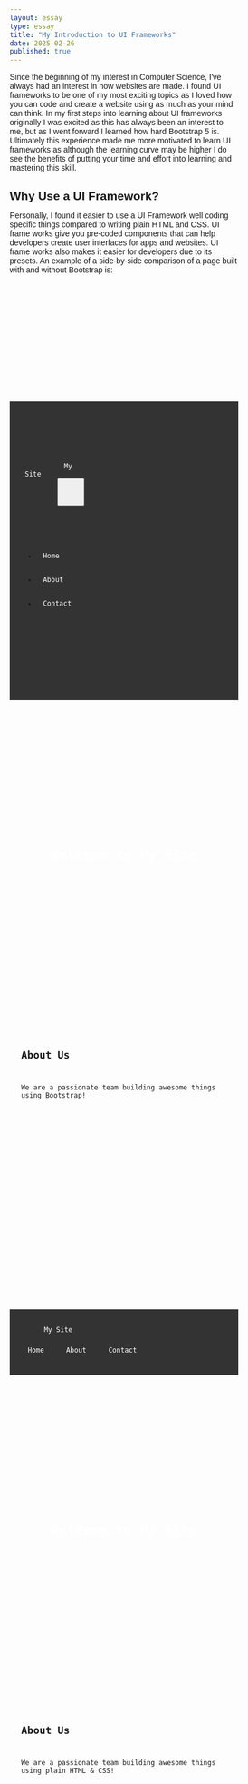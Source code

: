 ```yaml
---
layout: essay
type: essay
title: "My Introduction to UI Frameworks"
date: 2025-02-26
published: true
---
```


Since the beginning of my interest in Computer Science, I've always had an interest in how websites are made. I found UI frameworks to be one of my most exciting topics as I loved how you can code and create a website using as much as your mind can think. In my first steps into learning about UI frameworks originally I was excited as this has always been an interest to me, but as I went forward I learned how hard Bootstrap 5 is. Ultimately this experience made me more motivated to learn UI frameworks as although the learning curve may be higher I do see the benefits of putting your time and effort into learning and mastering this skill.  

## Why Use a UI Framework?

Personally, I found it easier to use a UI Framework well coding specific things compared to writing plain HTML and CSS. UI frame works give you pre-coded components that can help developers create user interfaces for apps and websites. UI frame works also makes it easier for developers due to its presets. An example of a side-by-side comparison of a page built with and without Bootstrap is:
<p>
<code>
<!DOCTYPE html>
<html lang="en">
<head>
    <meta charset="UTF-8">
    <meta name="viewport" content="width=device-width, initial-scale=1.0">
    <title>Bootstrap Page</title>
    <link href="https://cdn.jsdelivr.net/npm/bootstrap@5.3.0/dist/css/bootstrap.min.css" rel="stylesheet">
    <style>
        .hero {
            height: 400px;
            background: url('https://placekitten.com/1200/400') center/cover no-repeat;
            color: white;
            display: flex;
            align-items: center;
            justify-content: center;
            text-align: center;
        }
    </style>
</head>
<body>

<!-- Navbar -->
<nav class="navbar navbar-expand-lg navbar-dark bg-dark">
    <div class="container">
        <a class="navbar-brand" href="#">My Site</a>
        <button class="navbar-toggler" type="button" data-bs-toggle="collapse" data-bs-target="#navbarNav"
            aria-controls="navbarNav" aria-expanded="false" aria-label="Toggle navigation">
            <span class="navbar-toggler-icon"></span>
        </button>
        <div class="collapse navbar-collapse" id="navbarNav">
            <ul class="navbar-nav ms-auto">
                <li class="nav-item"><a class="nav-link" href="#">Home</a></li>
                <li class="nav-item"><a class="nav-link" href="#">About</a></li>
                <li class="nav-item"><a class="nav-link" href="#">Contact</a></li>
            </ul>
        </div>
    </div>
</nav>

<!-- Hero Section -->
<div class="hero">
    <h1>Welcome to My Site</h1>
</div>

<!-- Content Section -->
<div class="container my-5">
    <h2>About Us</h2>
    <p>We are a passionate team building awesome things using Bootstrap!</p>
</div>

<script src="https://cdn.jsdelivr.net/npm/bootstrap@5.3.0/dist/js/bootstrap.bundle.min.js"></script>
</body>
</html>
</code>
</p>
<p>
<code>
<!DOCTYPE html>
<html lang="en">
<head>
    <meta charset="UTF-8">
    <meta name="viewport" content="width=device-width, initial-scale=1.0">
    <title>Plain CSS Page</title>
    <style>
        * {
            margin: 0;
            padding: 0;
            box-sizing: border-box;
        }
        body {
            font-family: Arial, sans-serif;
        }
        .navbar {
            display: flex;
            justify-content: space-between;
            align-items: center;
            background-color: #333;
            padding: 15px 20px;
        }
        .navbar a {
            color: white;
            text-decoration: none;
            padding: 8px 12px;
        }
        .navbar .nav-links {
            display: flex;
            gap: 15px;
        }
        .navbar a:hover {
            background-color: #555;
        }
        .hero {
            height: 400px;
            background: url('https://placekitten.com/1200/400') center/cover no-repeat;
            display: flex;
            align-items: center;
            justify-content: center;
            text-align: center;
            color: white;
        }
        .container {
            width: 90%;
            max-width: 1200px;
            margin: 50px auto;
        }
    </style>
</head>
<body>

<!-- Navbar -->
<nav class="navbar">
    <a href="#">My Site</a>
    <div class="nav-links">
        <a href="#">Home</a>
        <a href="#">About</a>
        <a href="#">Contact</a>
    </div>
</nav>

<!-- Hero Section -->
<div class="hero">
    <h1>Welcome to My Site</h1>
</div>

<!-- Content Section -->
<div class="container">
    <h2>About Us</h2>
    <p>We are a passionate team building awesome things using plain HTML & CSS!</p>
</div>

</body>
</html>

</code>
</p>
